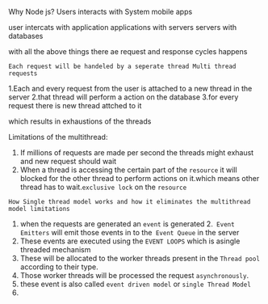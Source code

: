 Why Node js?
Users interacts with System mobile apps 



user intercats with application
applications with servers
servers with databases

with all the above things there ae request and response cycles happens

`Each request will be handeled by a seperate thread Multi thread requests`

1.Each and every request from the user is attached to a new thread in the server
2.that thread will perform a action on the database
3.for every request there is new thread attched to it

which results in exhaustions of the threads 

Limitations of the multithread:
1. If millions of requests are made per second the threads might exhaust and new request should wait
2. When a thread is accessing the certain part of the `resource` it will blocked for the other thread to  perform actions on it.which means other thread has to wait.`exclusive lock` on the `resource`

`How Single thread model works and how it eliminates the multithread model limitations`

1. when the requests are generated an `event` is generated
2.` Event Emitters` will emit those events in to the` Event Queue` in the server
3. These events are executed using the `EVENT LOOPS` which is asingle threaded mechanism
4. These will be allocated to the worker threads present in the `Thread pool` according to their type.
5. Those worker threads will be processed the request `asynchronously`.
6. these event is also called `event driven model` or `single Thread Model`
7. 





